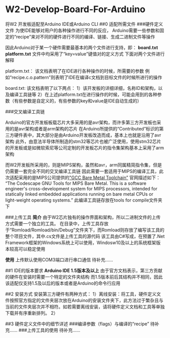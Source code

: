 # W2-Develop-Board-For-Arduino
将W2 开发板适配至Arduino IDE或Arduino CLI
##0 适配所需文件
###硬件定义文件
为使IDE能够对用户的各种操作进行不同的反应，
Arduino需要一些参数和固定的“recipe”来对不同的硬件进行不同的编译、链接、生成二进制文件等操作

因此Arduino对于某一个硬件需要最基本的两个文件进行支持，即：
**board.txt**
**platform.txt**
文件中均采用了“key=value”键值对的定义方式
下面对两个文件进行解释

platform.txt：
该文档表明了在IDE进行各种操作的时候，所需要的参数
例如“recipe.c.o.pattern”则表明了IDE在编译c文档到目标文件的时候所进行的操作

board.txt:
该文档表明了以下两点：
1）该开发板的详细详细，名称ID和架构，以及编译工具链等
2）在上述platform.txt在进行操作的时候，可能会用到的各种参数（有些参数是自定义的，有些参数的key和value是IDE自动生成的）

###交叉编译工具链

Arduino的官方开发板板载芯片大多采用的是avr架构，而许多第三方开发板也采用的是avr架构或者是arm架构的芯片
在Arduino所提供的“Contributed”标识的第三方硬件表中，其大部分是由Arduino开发板改造而成，基本上也就是沿用了avr架构
此外，由意法半导体所制造的stm32等芯片也被广泛使用，使用stm32芯片的开发板或是如微软索尼等公司定制的开发板芯片的指令集架构基本上采用了arm架构

而W2开发板所采用的，则是MIPS架构，虽然和avr，arm同属精简指令集，但是仍需要一套完全不同的交叉编译工具链
因此需要一套适用于MIPS的编译工具，此次适配采用的是MIPS公司提供的["GCC Bare Metal Toolchain”](http://codescape.mips.com/components/toolchain/2017.10-07/index.html)
官网描述如下：
“The Codescape GNU Tools for MIPS Bare Metal. This is a software engineer's cross-development system for MIPS processors, intended for statically linked embedded applications running on bare metal CPUs or light-weight operating systems.”
此编译工具链存放在tools for compile文件夹下

###上传工具
**简介**
由于W2芯片独有的操作界面和架构，所以二进制文件的上传方式需要一个独立的工具。
在目录中，上传工具存放于“Romload/Romload/bin/Debug”文件夹下，而Romload则存放了编写该工具的整个项目文件，其中.cs文件是上传工具的源代码
该工具由C#写成，在预置了.Net Framework框架的Windows系统上可以使用，Windosw10及以上的系统框架版本较高可以稳定使用

**使用**
上传默认使用COM3端口进行串口通信
待补充......

##1 IDE的版本要求
**Arduino IDE 1.5版本及以上**
由于官方文档表示，第三方贡献的硬件在安装时需要一个特定的文件夹结构
而1.5版本前后其结构并不相同，因此该适配仅支持1.5及以后的版本或者是Arduino的命令行应用

##2 安装方式
安装第三方硬件有两种方式：
1）离线安装：将工具，硬件定义文件按照官方指定的文件夹层次放在Arduino的安装文件夹下，此方法过于繁杂且与当前的文件夹层次并不相符。如若需要离线安装，请将硬件定义文档和工具等单独下载并有序重新排列。
2）

##3 硬件定义文件中的细节详述
###编译参数（flags）与编译的“recipe”
待补充......
###上传工具的使用
待补充......
